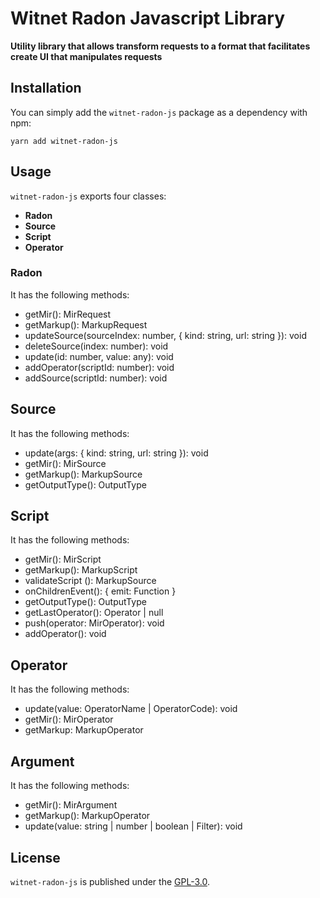 # Witnet Radon Javascript Library

**Utility library that allows transform requests to a format that facilitates create UI that manipulates requests**

## Installation

You can simply add the `witnet-radon-js` package as a
dependency with npm:

```console
yarn add witnet-radon-js
```


## Usage

`witnet-radon-js` exports four classes:
- **Radon**
- **Source**
- **Script**
- **Operator**

### Radon
It has the following methods:

- getMir(): MirRequest
- getMarkup(): MarkupRequest
- updateSource(sourceIndex: number, { kind: string, url: string }): void
- deleteSource(index: number): void
- update(id: number, value: any): void
- addOperator(scriptId: number): void
- addSource(scriptId: number): void

## Source
It has the following methods:

- update(args: { kind: string, url: string }): void
- getMir(): MirSource
- getMarkup(): MarkupSource
- getOutputType(): OutputType

## Script
It has the following methods:

- getMir(): MirScript
- getMarkup(): MarkupScript
- validateScript (): MarkupSource
- onChildrenEvent(): { emit: Function }
- getOutputType(): OutputType
- getLastOperator(): Operator | null
- push(operator: MirOperator): void
- addOperator(): void

## Operator
It has the following methods:

  - update(value: OperatorName | OperatorCode): void
  - getMir(): MirOperator
  - getMarkup: MarkupOperator

## Argument
It has the following methods:

  - getMir(): MirArgument
  - getMarkup(): MarkupOperator
  - update(value: string | number | boolean | Filter): void

## License

`witnet-radon-js` is published under the [GPL-3.0][license].

[license]: https://github.com/witnet/witnet-radon-js/blob/master/LICENSE
